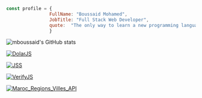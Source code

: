 ```js
const profile = {
                FullName: "Boussaid Mohamed",
                JobTitle: "Full Stack Web Developer",
                quote:  "The only way to learn a new programming language is by writing programs in it "
                }
```



![mboussaid's GitHub stats](https://github-readme-stats.vercel.app/api?username=mboussaid&show_icons=true,prs)


[![DolarJS](https://github-readme-stats.vercel.app/api/pin/?username=mboussaid&repo=DolarJs)](https://github.com/mboussaid/DolarJS)

[![JSS](https://github-readme-stats.vercel.app/api/pin/?username=mboussaid&repo=JSS)](https://github.com/mboussaid/JSS)


[![VerifyJS](https://github-readme-stats.vercel.app/api/pin/?username=mboussaid&repo=VerifyJS)](https://github.com/mboussaid/VerifyJS)


[![Maroc_Regions_Villes_API](https://github-readme-stats.vercel.app/api/pin/?username=mboussaid&repo=Maroc_Regions_Villes_API)](https://github.com/mboussaid/Maroc_Regions_Villes_API)

